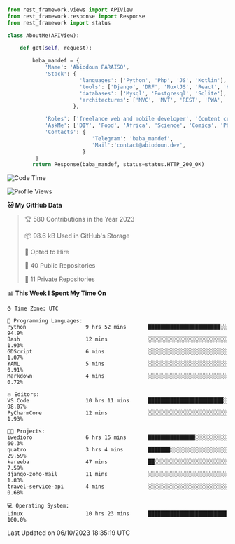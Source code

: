 ###
```python
from rest_framework.views import APIView
from rest_framework.response import Response
from rest_framework import status

class AboutMe(APIView):

    def get(self, request):

        baba_mandef = {
            'Name': 'Abiodoun PARAISO',
            'Stack': {
                       'languages': ['Python', 'Php', 'JS', 'Kotlin'],
                       'tools': ['Django', 'DRF', 'NuxtJS', 'React', 'Kotlin', 'Electron'],
                       'databases': ['Mysql', 'Postgresql', 'Sqlite'],
                       'architectures': ['MVC', 'MVT', 'REST', 'PWA', 'SPA', 'MicroServices']
                     },

            'Roles': ['freelance web and mobile developer', 'Content creator', 'Teacher', 'Mentor'],
            'AskMe': ['DIY', 'Food', 'Africa', 'Science', 'Comics', 'Photography', 'Tech', 'Programming'],
            'Contacts': {
                           'Telegram': 'baba_mandef',
                           'Mail':'contact@abiodoun.dev',
                        }
         }
        return Response(baba_mandef, status=status.HTTP_200_OK)

```                    

<!--START_SECTION:waka-->
![Code Time](http://img.shields.io/badge/Code%20Time-788%20hrs%2042%20mins-blue)

![Profile Views](http://img.shields.io/badge/Profile%20Views-0-blue)

**🐱 My GitHub Data** 

> 🏆 580 Contributions in the Year 2023
 > 
> 📦 98.6 kB Used in GitHub's Storage 
 > 
> 💼 Opted to Hire
 > 
> 📜 40 Public Repositories 
 > 
> 🔑 11 Private Repositories  
 > 
📊 **This Week I Spent My Time On** 

```text
⌚︎ Time Zone: UTC

💬 Programming Languages: 
Python                   9 hrs 52 mins       ███████████████████████░░   94.9% 
Bash                     12 mins             ░░░░░░░░░░░░░░░░░░░░░░░░░   1.93% 
GDScript                 6 mins              ░░░░░░░░░░░░░░░░░░░░░░░░░   1.07% 
YAML                     5 mins              ░░░░░░░░░░░░░░░░░░░░░░░░░   0.91% 
Markdown                 4 mins              ░░░░░░░░░░░░░░░░░░░░░░░░░   0.72%

🔥 Editors: 
VS Code                  10 hrs 11 mins      ████████████████████████░   98.07% 
PyCharmCore              12 mins             ░░░░░░░░░░░░░░░░░░░░░░░░░   1.93%

🐱‍💻 Projects: 
iwedioro                 6 hrs 16 mins       ███████████████░░░░░░░░░░   60.3% 
quatro                   3 hrs 4 mins        ███████░░░░░░░░░░░░░░░░░░   29.59% 
kareeba                  47 mins             ██░░░░░░░░░░░░░░░░░░░░░░░   7.59% 
django-zoho-mail         11 mins             ░░░░░░░░░░░░░░░░░░░░░░░░░   1.83% 
travel-service-api       4 mins              ░░░░░░░░░░░░░░░░░░░░░░░░░   0.68%

💻 Operating System: 
Linux                    10 hrs 23 mins      █████████████████████████   100.0%

```


 Last Updated on 06/10/2023 18:35:19 UTC
<!--END_SECTION:waka-->
